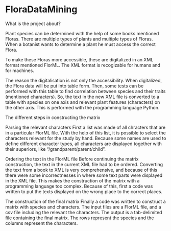FloraDataMining
===============

What is the project about?

Plant species can be determined with the help of some books mentioned Floras. There are multiple types of plants and multiple types of Floras. When a botanist wants to determine a plant he must access the correct Flora. 

To make these Floras more accessible, these are digitalized in an XML format mentioned FlorML. The XML format is recogizable for humans and for machines. 

The reason the digitalisation is not only the accessibility. When digitalized, the Flora data will be put into table form. Then, some tests can be performed with this table to find correlation between species and their traits (mentioned characters). So, the text in the new XML file is converted to a table with species on one axis and relevant plant features (characters) on the other axis. This is performed with the programming language Python.

The different steps in constructing the matrix

Parsing the relevant characters
First a list was made of all chracters that are in a particular FlorML file. With the help of this list, it is possible to select the characters relevant for the study by hand. Because some names are used to define different character types, all characters are displayed together with their superiors, like “/grandparent/parent/child”.

Ordering the text in the FlorML file
Before continuing the matrix construction, the text in the current XML file had to be ordered. Converting the text from a book to XML is very comprehensive, and because of this there were some  incorrectnesses in where some text parts were displayed in the XML file. This makes the construction of the matrix with a programming language too complex. Because of this, first a code was written to put the texts displayed on the wrong place to the correct places.

The construction of the final matrix
Finally a code was written to construct a matrix with species and characters. The input files are a FlorML file, and a csv file including the relevant the characters. The output is a tab-delimited file containing the final matrix. The rows represent the species and the columns represent the characters. 


